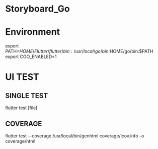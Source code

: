 # Storyboard_Go


Environment
===========

export PATH=$HOME/Flutter/flutter/bin:/usr/local/go/bin:$HOME/go/bin:$PATH
export CGO_ENABLED=1

UI TEST
=======

SINGLE TEST
-----------

flutter test [file]

COVERAGE
--------

flutter test --coverage
/usr/local/bin/genhtml coverage/lcov.info -o coverage/html